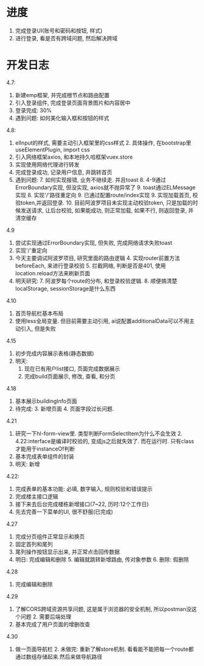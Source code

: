 # 进度
1. 完成登录UI(账号和密码和按钮, 样式)
2. 进行登录, 看是否有跨域问题, 然后解决跨域

# 开发日志
4.7:
1. 新建emp框架, 并完成根节点和路由配置
2. 引入登录组件, 完成登录页面背景图片和内容居中
3. 登录完成: 30%
4. 遇到问题: 如何美化输入框和按钮的样式

4.8:
1. elInput的样式, 需要主动引入框架里的css样式
   2. 具体操作, 在bootstrap里useElementPlugin, import css
3. 引入网络框架axios, 和本地持久哈框架vuex.store
4. 实现使用网络代理进行转发
5. 完成登录成功, 记录用户信息, 并跳转首页
6. 遇到问题:
   7. 如何实现报错, 业务不继续走. 并且toast
      8. 4-9通过ErrorBoundary实现, 但没实现, axios就不抛异常了
      9. toast通过ELMessage实现
   8. 实现'/'路径重定向
      9. 已通过配置route/index实现
   9. 实现加载首页, 校验token,并返回登录.
      10. 目前阿波罗项目未实现主动校验token, 只是加载的时候发送请求, 让后台校验, 如果能成功, 则正常加载, 如果不行, 则返回登录, 并清空缓存

4.9
1. 尝试实现通过ErrorBoundary实现, 但失败, 完成网络请求失败toast
2. 实现'/'重定向
3. 今天主要调试阿波罗项目, 研究里面的路由逻辑
   4. 实现router前置方法beforeEach, 来进行登录校验
   5. 拦截网络, 判断是否是401, 使用location.reload方法来刷新页面
6. 明天研究:
   7. 阿波罗每个route的分布, 和登录校验逻辑.
   8. 顺便搞清楚localStorage, sessionStorage是什么东西

4.10
1. 首页导航栏基本布局
2. 使用less全局变量. 但目前需要主动引用, ai说配置additionalData可以不用主动引入, 但是失败

4.15
1. 初步完成内容展示表格(静态数据)
2. 明天: 
   1. 现在已有用户list接口, 页面完成数据展示
   4. 完成build页面展示, 修改, 查看, 和分页

4.18
1. 基本展示buildingInfo页面
2. 待完成:
   3. 新增页面
   4. 页面字段过长问题.

4.21
1. 研究一下hl-form-view里. 类型判断FormSelectItem为什么不会生效
   2. 4.22:interface是编译时校验的, 变成js之后就失效了. 而在运行时. 只有class才能用于instanceOf判断
2. 基本完成表单组件的封装
3. 明天: 新增

4.22:
1. 完成表单的基本功能: 必填, 数字输入, 规则校验和错误提示
2. 完成楼主接口逻辑
3. 接下来去后台完成楼栋新增接口(7~22, 历时:12个工作日)
4. 先去完善一下菜单的UI, 很不舒服(已完成)

4.27
1. 完成分页组件正常显示和换页
2. 固定首列和尾列
3. 尾列操作按钮显示出来, 并正常点击回传数据
4. 明日: 完成编辑和删除
   5. 编辑就跳转新增路由, 传对象参数
   6. 删除: 假删除

4.28
1. 完成编辑和删除

4.29
1. 了解CORS跨域资源共享问题, 这是属于浏览器的安全机制, 所以postman没这个问题
   2. 需要后端处理
3. 基本完成了用户页面的增删改查

4.30
1. 做一页面导航栏
   2. 未做完: 重新了解store机制. 看看能不能把每一个route都通过数组存储起来.然后来做导航路径